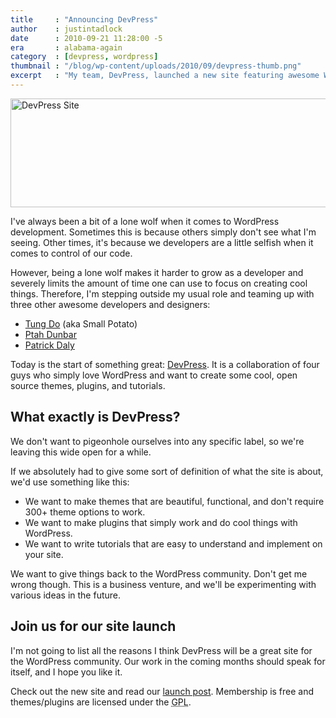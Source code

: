 ```yaml
---
title     : "Announcing DevPress"
author    : justintadlock
date      : 2010-09-21 11:28:00 -5
era       : alabama-again
category  : [devpress, wordpress]
thumbnail : "/blog/wp-content/uploads/2010/09/devpress-thumb.png"
excerpt   : "My team, DevPress, launched a new site featuring awesome WordPress themes, plugins, and tutorials."
---
```


<a href="http://devpress.com" title="DevPress"><img src="http://justintadlock.com/blog/wp-content/uploads/2010/09/devpress-screen.png" alt="DevPress Site" title="DevPress: WordPress themes and plugins" width="600" height="174" class="aligncenter size-full wp-image-2560" /></a>

I've always been a bit of a lone wolf when it comes to WordPress development.  Sometimes this is because others simply don't see what I'm seeing.  Other times, it's because we developers are a little selfish when it comes to control of our code.

However, being a lone wolf makes it harder to grow as a developer and severely limits the amount of time one can use to focus on creating cool things.  Therefore, I'm stepping outside my usual role and teaming up with three other awesome developers and designers:

<ul>
	<li><a href="http://tanid.com" title="Tung Do">Tung Do</a> (aka Small Potato)</li>
	<li><a href="http://ptahdunbar.com" title="Ptah Dunbar">Ptah Dunbar</a></li>
	<li><a href="http://developdaly.com" title="Patrick Daly">Patrick Daly</a></li>
</ul>

Today is the start of something great:  <a href="http://devpress.com" title="DevPress">DevPress</a>.  It is a collaboration of four guys who simply love WordPress and want to create some cool, open source themes, plugins, and tutorials.

<h2>What exactly is DevPress?</h2>

We don't want to pigeonhole ourselves into any specific label, so we're leaving this wide open for a while.

If we absolutely had to give some sort of definition of what the site is about, we'd use something like this:

<ul>
	<li>We want to make themes that are beautiful, functional, and don't require 300+ theme options to work.</li>
	<li>We want to make plugins that simply work and do cool things with WordPress.</li>
	<li>We want to write tutorials that are easy to understand and implement on your site.</li>
</ul>

We want to give things back to the WordPress community.  Don't get me wrong though.  This is a business venture, and we'll be experimenting with various ideas in the future.

<h2>Join us for our site launch</h2>

I'm not going to list all the reasons I think DevPress will be a great site for the WordPress community.  Our work in the coming months should speak for itself, and I hope you like it.

Check out the new site and read our <a href="http://devpress.com/blog/hooray-for-launch-and-a-new-theme" title="Launching DevPress">launch post</a>.  Membership is free and themes/plugins are licensed under the <acronym title="GNU General Public License">GPL</acronym>.
